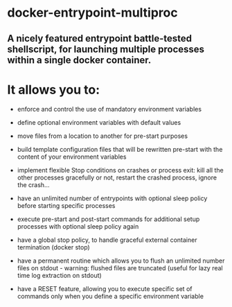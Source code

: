 # docker-entrypoint-multiproc
## A nicely featured entrypoint battle-tested shellscript, for launching multiple processes within a single docker container.

# It allows you to:

- enforce and control the use of mandatory environment variables

- define optional environment variables with default values

- move files from a location to another for pre-start purposes

- build template configuration files that will be rewritten pre-start with the content of your environment variables

- implement flexible Stop conditions on crashes or process exit: kill all the other processes gracefully or not, restart the crashed process, ignore the crash...

- have an unlimited number of entrypoints with optional sleep policy before starting specific processes

- execute pre-start and post-start commands for additional setup processes with optional sleep policy again

- have a global stop policy, to handle graceful external container termination (docker stop)

- have a permanent routine which allows you to flush an unlimited number files on stdout - warning: flushed files are truncated (useful for lazy real time log extraction on stdout)

- have a RESET feature, allowing you to execute specific set of commands only when you define a specific environment variable
